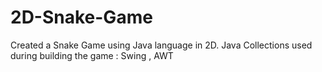# 2D-Snake-Game
Created a Snake Game using Java language in 2D. Java Collections used during building the game : Swing , AWT
